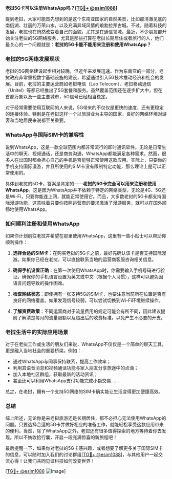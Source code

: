 **老挝5G卡可以注册WhatsApp吗？[[TG💪+ @esim1088](https://t.me/s/esim1088)]**

提到老挝，大家可能首先想到的是这个东南亚国家的自然美景，比如那清澈见底的南俄湖、壮丽的万荣山水，以及充满异域风情的琅勃拉邦古城。不过，随着科技的发展，老挝也在悄然改变着自己的面貌，尤其是在通信领域。最近，不少朋友都开始关注老挝的5G网络服务，尤其是那些打算在老挝长期居住或者旅行的人，他们最关心的一个问题就是：**老挝的5G卡能不能用来注册和使用WhatsApp？**

### 老挝的5G网络发展现状

老挝的5G网络建设起步相对较晚，但近年来发展迅速。作为东南亚的一部分，老挝政府非常重视数字基础设施的建设，希望通过引入5G技术推动经济和社会的发展。目前，老挝的主要运营商如老挝电信（Lao Telecom）、老挝移动通信（Unitel）等都已经推出了5G套餐和服务。虽然覆盖范围还在逐步扩大中，但在首都万象以及一些主要城市，5G信号已经相当稳定。

对于经常需要使用互联网的人来说，5G带来的不仅仅是更快的速度，还有更稳定的连接体验。特别是在老挝这样一个以旅游业为主导的国家，良好的网络环境对游客和当地居民来说都至关重要。

### WhatsApp与国际SIM卡的兼容性

说到WhatsApp，这是一款全球范围内都非常流行的即时通讯软件。无论是日常生活中的聊天、视频通话，还是商务沟通，WhatsApp都能满足各种需求。然而，很多人在出国时都会担心自己的手机是否能够正常使用这款应用。实际上，只要你的手机支持国际漫游，并且所使用的SIM卡没有限制特定功能，那么理论上是可以正常使用的。

具体到老挝的5G卡，答案是肯定的——**老挝的5G卡完全可以用来注册和使用WhatsApp**。这是因为WhatsApp并不依赖于特定的网络类型，无论是4G、5G还是Wi-Fi，只要你能连上网，就能正常使用它。而且，大多数老挝的5G卡都支持国际漫游功能，这意味着只要你按照运营商的要求激活了漫游服务，就可以在国外顺畅地使用WhatsApp。

### 如何顺利注册和使用WhatsApp

如果你计划前往老挝并希望在那里使用WhatsApp，这里有一些小贴士可以帮助你顺利操作：

1. **选择合适的SIM卡**：在购买老挝的5G卡之前，最好先确认该卡是否支持国际漫游。如果你已经在老挝，可以直接联系当地的运营商客服咨询相关信息。
   
2. **确保手机设置正确**：在第一次使用WhatsApp时，你需要输入手机号码进行验证。确保你的手机语言设置为英文或中文（根据个人习惯），这样可以避免因语言问题导致的操作困难。

3. **检查网络状态**：即使拥有一张支持5G的SIM卡，也要注意当前所在位置是否有良好的网络覆盖。如果发现信号较弱，可以尝试切换到Wi-Fi环境继续操作。

4. **了解资费政策**：不同运营商对于流量费用的规定可能会有所不同，因此建议提前了解清楚每月的流量限额以及超出后的收费标准，以免产生不必要的开支。

### 老挝生活中的实际应用场景

对于在老挝工作或生活的朋友们来说，WhatsApp不仅仅是一个简单的聊天工具，更是融入当地社会的重要桥梁。例如：
- 通过WhatsApp与同事保持联系，提高工作效率；
- 利用其语音消息和视频通话功能与家人朋友分享旅途中的点滴；
- 加入本地社区群组，获取最新的活动资讯；
- 甚至还可以利用WhatsApp支付功能完成小额交易……

总之，在老挝，拥有一个支持5G网络的SIM卡确实能让生活变得更加便捷高效。

### 总结

综上所述，无论你是来老挝旅游还是长期居住，都不必担心无法使用WhatsApp的问题。只要选择合适的5G卡并做好相应的准备工作，就能轻松享受这款应用带来的便利。当然，除了WhatsApp之外，老挝还有很多值得探索的地方等待着你去发现。所以不妨收拾行囊，开启一段充满惊喜的新旅程吧！

最后提醒一下，如果你对老挝的5G卡感兴趣，或者想要了解更多关于国际SIM卡的信息，可以随时加入我们的讨论群组[[TG💪+ @esim1088](https://t.me/s/esim1088)]，与其他用户一起交流心得！让我们共同见证科技如何改变世界！

[[TG💪+ @esim1088](https://t.me/s/esim1088) ![Image](https://i.postimg.cc/4NQfJmqS/Snipaste-2025-05-13-00-14-12.png)]